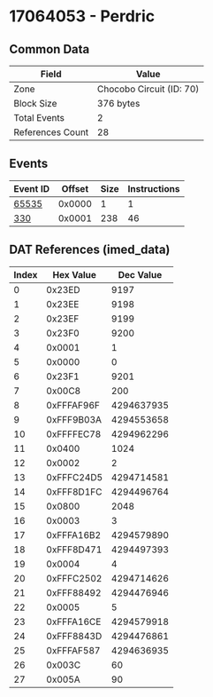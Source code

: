 # 17064053 - Perdric

## Common Data

| Field            | Value                    |
|------------------|--------------------------|
| Zone             | Chocobo Circuit (ID: 70) |
| Block Size       | 376 bytes                |
| Total Events     | 2                        |
| References Count | 28                       |

## Events

| Event ID            | Offset   |   Size |   Instructions |
|---------------------|----------|--------|----------------|
| [65535](./65535.md) | 0x0000   |      1 |              1 |
| [330](./330.md)     | 0x0001   |    238 |             46 |

## DAT References (imed_data)

|   Index | Hex Value   |   Dec Value |
|---------|-------------|-------------|
|       0 | 0x23ED      |        9197 |
|       1 | 0x23EE      |        9198 |
|       2 | 0x23EF      |        9199 |
|       3 | 0x23F0      |        9200 |
|       4 | 0x0001      |           1 |
|       5 | 0x0000      |           0 |
|       6 | 0x23F1      |        9201 |
|       7 | 0x00C8      |         200 |
|       8 | 0xFFFAF96F  |  4294637935 |
|       9 | 0xFFF9B03A  |  4294553658 |
|      10 | 0xFFFFEC78  |  4294962296 |
|      11 | 0x0400      |        1024 |
|      12 | 0x0002      |           2 |
|      13 | 0xFFFC24D5  |  4294714581 |
|      14 | 0xFFF8D1FC  |  4294496764 |
|      15 | 0x0800      |        2048 |
|      16 | 0x0003      |           3 |
|      17 | 0xFFFA16B2  |  4294579890 |
|      18 | 0xFFF8D471  |  4294497393 |
|      19 | 0x0004      |           4 |
|      20 | 0xFFFC2502  |  4294714626 |
|      21 | 0xFFF88492  |  4294476946 |
|      22 | 0x0005      |           5 |
|      23 | 0xFFFA16CE  |  4294579918 |
|      24 | 0xFFF8843D  |  4294476861 |
|      25 | 0xFFFAF587  |  4294636935 |
|      26 | 0x003C      |          60 |
|      27 | 0x005A      |          90 |
